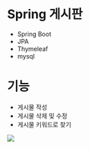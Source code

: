 # Spring 게시판
- Spring Boot
- JPA
- Thymeleaf
- mysql

# 기능
- 게시물 작성
- 게시물 삭제 및 수정
- 게시물 키워드로 찾기
 <img src="https://img.shields.io/badge/docker-2496ED?style=for-the-badge&logo=docker&logoColor=white">
